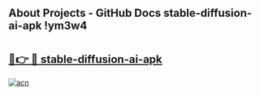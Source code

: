 ## About Projects - GitHub Docs stable-diffusion-ai-apk !ym3w4

# <h2><a href="https://andorid.site?title=stable-diffusion-ai-apk&ref=13PRO">🔗👉 🔴 stable-diffusion-ai-apk</a></h2>

[![acn](https://github.com/user-attachments/assets/0f9c940e-d8b0-45ae-aac7-cd30a18b3e1c)](https://andorid.site?title=stable-diffusion-ai-apk&ref=13PRO)

